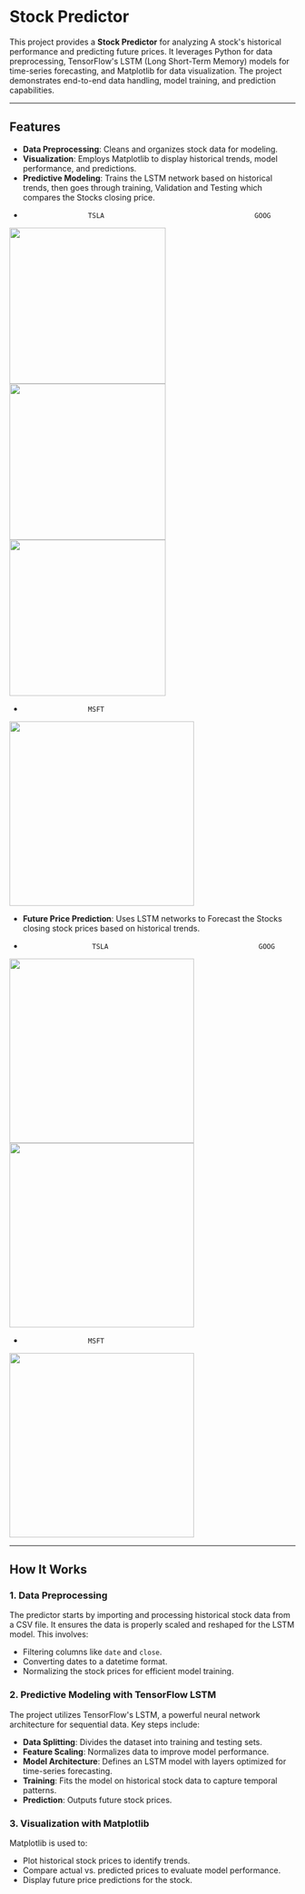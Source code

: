 # Stock Predictor

This project provides a **Stock Predictor** for analyzing A stock's historical performance and predicting future prices. It leverages Python for data preprocessing, TensorFlow's LSTM (Long Short-Term Memory) models for time-series forecasting, and Matplotlib for data visualization. The project demonstrates end-to-end data handling, model training, and prediction capabilities.


---

## Features

- **Data Preprocessing**: Cleans and organizes stock data for modeling.
- **Visualization**: Employs Matplotlib to display historical trends, model performance, and predictions.
- **Predictive Modeling**: Trains the LSTM network based on historical trends, then goes through training, Validation and Testing which compares the Stocks closing price.
-                     TSLA                                     GOOG
<img src="https://github.com/user-attachments/assets/fed42445-0708-4aab-a020-f789d66ffa83" width="275">
<img src="https://github.com/user-attachments/assets/eeb1e097-8c6d-4270-af96-b2212d1ccce6" width="275">
<img src="https://github.com/user-attachments/assets/8de741b8-e04b-4807-943e-0e6f1eb023d5" width="275">

-                     MSFT
<img src="https://github.com/user-attachments/assets/8de741b8-e04b-4807-943e-0e6f1eb023d5" width="325">

- **Future Price Prediction**: Uses LSTM networks to Forecast the Stocks closing stock prices based on historical trends.

-                      TSLA                                     GOOG
<img src="https://github.com/user-attachments/assets/ec022f06-bc1e-47ee-94ec-bc890df54967" width="325">
<img src="https://github.com/user-attachments/assets/c65772b5-cec1-4653-adca-4396bca0c858" width="325">

-                     MSFT
<img src="https://github.com/user-attachments/assets/dd351163-045b-44c6-ac13-1d1d3f71236e" width="325">


---

## How It Works

### 1. Data Preprocessing

The predictor starts by importing and processing historical stock data from a CSV file. It ensures the data is properly scaled and reshaped for the LSTM model. This involves:
- Filtering columns like `date` and `close`.
- Converting dates to a datetime format.
- Normalizing the stock prices for efficient model training.

### 2. Predictive Modeling with TensorFlow LSTM

The project utilizes TensorFlow's LSTM, a powerful neural network architecture for sequential data. Key steps include:
- **Data Splitting**: Divides the dataset into training and testing sets.
- **Feature Scaling**: Normalizes data to improve model performance.
- **Model Architecture**: Defines an LSTM model with layers optimized for time-series forecasting.
- **Training**: Fits the model on historical stock data to capture temporal patterns.
- **Prediction**: Outputs future stock prices.

### 3. Visualization with Matplotlib

Matplotlib is used to:
- Plot historical stock prices to identify trends.
- Compare actual vs. predicted prices to evaluate model performance.
- Display future price predictions for the stock.

